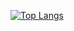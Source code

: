 [![Top Langs](https://github-readme-stats.vercel.app/api/top-langs/?username=jordandarville&show_icons=true&theme=radical)](https://github.com/anuraghazra/github-readme-stats)
